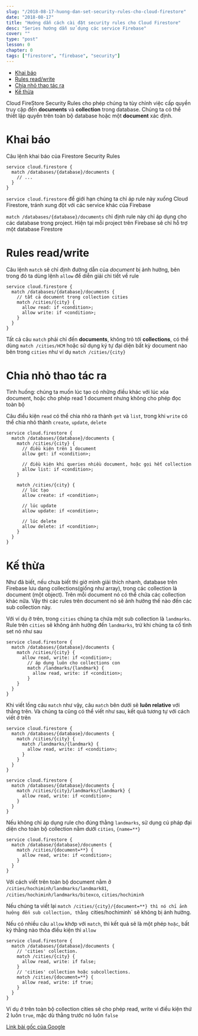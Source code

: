 ```yaml
---
slug: "/2018-08-17-huong-dan-set-security-rules-cho-cloud-firestore"
date: "2018-08-17"
title: "Hướng dẫn cách cài đặt security rules cho Cloud Firestore"
desc: "Series hướng dẫn sử dụng các service Firebase"
cover: ""
type: "post"
lesson: 0
chapter: 0
tags: ["firestore", "firebase", "security"]
---
```


<!-- TOC -->

- [Khai báo](#khai-báo)
- [Rules read/write](#rules-readwrite)
- [Chia nhỏ thao tác ra](#chia-nhỏ-thao-tác-ra)
- [Kế thừa](#kế-thừa)

<!-- /TOC -->

Cloud FireStore Security Rules cho phép chúng ta tùy chỉnh việc cấp quyền truy cập đến **documents** và **collection** trong database. Chúng ta có thể thiết lập quyền trên toàn bộ database hoặc một **document** xác định.

# Khai báo

Câu lệnh khai báo của Firestore Security Rules 

```shell
service cloud.firestore {
  match /databases/{database}/documents {
    // ...
  }
}
```

`service cloud.firestore` để giới hạn chúng ta chỉ áp rule này xuống Cloud Firestore, tránh xung đột với các service khác của Firebase

`match /databases/{database}/documents` chỉ định rule này chỉ áp dụng cho các database trong project. Hiện tại mỗi project trên Firebase sẽ chỉ hỗ trợ một database Firestore

# Rules read/write

Câu lệnh `match` sẽ chỉ định đường dẫn của *document* bị ảnh hưởng, bên trong đó ta dùng lệnh `allow` để diễn giải chi tiết về rule

```shell
service cloud.firestore {
  match /databases/{database}/documents {
    // tất cả document trong collection cities
    match /cities/{city} {
      allow read: if <condition>;
      allow write: if <condition>;
    }
  }
}
```

Tất cả câu `match` phải chỉ đến **documents**, không trỏ tới **collections**, có thể dùng `match /cities/HCM` hoặc sử dụng ký tự đại diện bất kỳ document nào bên trong `cities` như ví dụ `match /cities/{city}`

# Chia nhỏ thao tác ra

Tình huống: chúng ta muốn lúc tạo có những điều khác với lúc xóa document, hoặc cho phép read 1 document nhưng không cho phép đọc toàn bộ

Câu điều kiện `read` có thể chia nhỏ ra thành `get` và `list`, trong khi `write` có thể chia nhỏ thành `create`, `update`, `delete`

```shell
service cloud.firestore {
  match /databases/{database}/documents {
    match /cities/{city} {
      // điều kiện trên 1 document
      allow get: if <condition>;

      // điều kiện khi queries nhiều document, hoặc gọi hết collection
      allow list: if <condition>;
    }

    match /cities/{city} {
      // lúc tạo
      allow create: if <condition>;

      // lúc update
      allow update: if <condition>;

      // lúc delete
      allow delete: if <condition>;
    }
  }
}
```

# Kế thừa

Như đã biết, nếu chưa biết thì giờ mình giải thích nhanh, database trên Firebase lưu dạng collections(giống như array), trong các collection là document (một object). Trên mỗi document nó có thể chứa các collection khác nữa. Vậy thì các rules trên document nó sẽ ảnh hưởng thế nào đến các sub collection này.

Với ví dụ ở trên, trong `cities` chúng ta chứa một sub collection là `landmarks`. Rule trên `cities` sẽ không ảnh hưởng đến `landmarks`, trừ khi chúng ta cố tình set nó như sau

```shell
service cloud.firestore {
  match /databases/{database}/documents {
    match /cities/{city} {
      allow read, write: if <condition>;
        // áp dụng luôn cho collections con
        match /landmarks/{landmark} {
          allow read, write: if <condition>;
        }
    }
  }
}
```

Khi viết lồng câu `match` như vậy, câu `match` bên dưới sẽ **luôn relative** với thằng trên. Và chúng ta cũng có thể viết như sau, kết quả tương tự với cách viết ở trên

```shell
service cloud.firestore {
  match /databases/{database}/documents {
    match /cities/{city} {
      match /landmarks/{landmark} {
        allow read, write: if <condition>;
      }
    }
  }
}
```

```shell
service cloud.firestore {
  match /databases/{database}/documents {
    match /cities/{city}/landmarks/{landmark} {
      allow read, write: if <condition>;
    }
  }
}
```

Nếu không chỉ áp dụng rule cho đúng thằng `landmarks`, sử dụng cú pháp đại diện cho toàn bộ collection nằm dưới `cities`, `{name=**}`

```shell
service cloud.firestore {
  match /database/{database}/documents {
    match /cities/{document=**} {
      allow read, write: if <condition>;
    }
  }
}
```

Với cách viết trên toàn bộ document nằm ở `/cities/hochiminh/landmarks/landmark81`, `/cities/hochiminh/landmarks/bitexco`, `cities/hochiminh`

Nếu chúng ta viết lại `match /cities/{city}/{document=**} thì nó chỉ ảnh hưởng đến sub collection, thằng `cities/hochiminh` sẽ không bị ảnh hưởng.

Nếu có nhiều câu `allow` khớp với `match`, thì kết quả sẽ là một phép `hoặc`, bất kỳ thằng nào thõa điều kiện thì `allow`

```shell
service cloud.firestore {
  match /databases/{database}/documents {
    // 'cities' collection.
    match /cities/{city} {
      allow read, write: if false;
    }
    // 'cities' collection hoặc subcollections.
    match /cities/{document=**} {
      allow read, write: if true;
    }
  }
}
```

Ví dụ ở trên toàn bộ collection cities sẽ cho phép read, write vì điều kiện thứ 2 luôn `true`, mặc dù thằng trước nó luôn `false`


[Link bài gốc của Google](https://firebase.google.com/docs/firestore/security/rules-structure)
